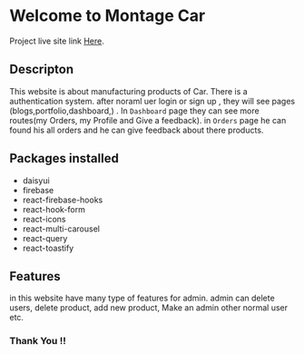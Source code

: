 # Welcome to Montage Car 

Project live site link  [Here](https://montage-car.web.app/).

## Descripton
This website is about manufacturing products of Car. There is a authentication system. after noraml uer login or sign up , they will see pages (blogs,portfolio,dashboard,) . In `Dashboard` page they can see more routes(my Orders, my Profile and Give a feedback). in `Orders` page he can found his all orders and he can give feedback about there products.



## Packages installed
* daisyui
* firebase
* react-firebase-hooks
* react-hook-form
* react-icons
* react-multi-carousel
* react-query
* react-toastify

## Features
 
 in this website have many type of features for admin. admin can delete users, delete product, add new product, Make an admin other normal user etc.



### Thank You !!

